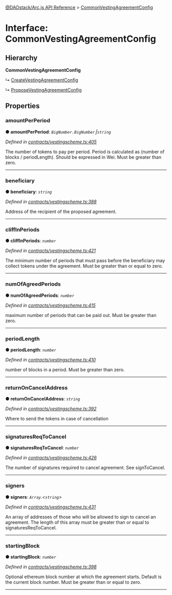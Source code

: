 [@DAOstack/Arc.js API Reference](../README.md) > [CommonVestingAgreementConfig](../interfaces/commonvestingagreementconfig.md)



# Interface: CommonVestingAgreementConfig

## Hierarchy

**CommonVestingAgreementConfig**

↳  [CreateVestingAgreementConfig](createvestingagreementconfig.md)




↳  [ProposeVestingAgreementConfig](proposevestingagreementconfig.md)









## Properties
<a id="amountperperiod"></a>

###  amountPerPeriod

**●  amountPerPeriod**:  *`BigNumber.BigNumber`⎮`string`* 

*Defined in [contracts/vestingscheme.ts:405](https://github.com/daostack/arc.js/blob/6909d59/lib/contracts/vestingscheme.ts#L405)*



The number of tokens to pay per period. Period is calculated as (number of blocks / periodLength). Should be expressed in Wei. Must be greater than zero.




___

<a id="beneficiary"></a>

###  beneficiary

**●  beneficiary**:  *`string`* 

*Defined in [contracts/vestingscheme.ts:388](https://github.com/daostack/arc.js/blob/6909d59/lib/contracts/vestingscheme.ts#L388)*



Address of the recipient of the proposed agreement.




___

<a id="cliffinperiods"></a>

###  cliffInPeriods

**●  cliffInPeriods**:  *`number`* 

*Defined in [contracts/vestingscheme.ts:421](https://github.com/daostack/arc.js/blob/6909d59/lib/contracts/vestingscheme.ts#L421)*



The minimum number of periods that must pass before the beneficiary may collect tokens under the agreement. Must be greater than or equal to zero.




___

<a id="numofagreedperiods"></a>

###  numOfAgreedPeriods

**●  numOfAgreedPeriods**:  *`number`* 

*Defined in [contracts/vestingscheme.ts:415](https://github.com/daostack/arc.js/blob/6909d59/lib/contracts/vestingscheme.ts#L415)*



maximum number of periods that can be paid out. Must be greater than zero.




___

<a id="periodlength"></a>

###  periodLength

**●  periodLength**:  *`number`* 

*Defined in [contracts/vestingscheme.ts:410](https://github.com/daostack/arc.js/blob/6909d59/lib/contracts/vestingscheme.ts#L410)*



number of blocks in a period. Must be greater than zero.




___

<a id="returnoncanceladdress"></a>

###  returnOnCancelAddress

**●  returnOnCancelAddress**:  *`string`* 

*Defined in [contracts/vestingscheme.ts:392](https://github.com/daostack/arc.js/blob/6909d59/lib/contracts/vestingscheme.ts#L392)*



Where to send the tokens in case of cancellation




___

<a id="signaturesreqtocancel"></a>

###  signaturesReqToCancel

**●  signaturesReqToCancel**:  *`number`* 

*Defined in [contracts/vestingscheme.ts:426](https://github.com/daostack/arc.js/blob/6909d59/lib/contracts/vestingscheme.ts#L426)*



The number of signatures required to cancel agreement. See signToCancel.




___

<a id="signers"></a>

###  signers

**●  signers**:  *`Array`.<`string`>* 

*Defined in [contracts/vestingscheme.ts:431](https://github.com/daostack/arc.js/blob/6909d59/lib/contracts/vestingscheme.ts#L431)*



An array of addresses of those who will be allowed to sign to cancel an agreement. The length of this array must be greater than or equal to signaturesReqToCancel.




___

<a id="startingblock"></a>

###  startingBlock

**●  startingBlock**:  *`number`* 

*Defined in [contracts/vestingscheme.ts:398](https://github.com/daostack/arc.js/blob/6909d59/lib/contracts/vestingscheme.ts#L398)*



Optional ethereum block number at which the agreement starts. Default is the current block number. Must be greater than or equal to zero.




___


